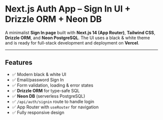 # Next.js Auth App – Sign In UI + Drizzle ORM + Neon DB

A minimalist **Sign In page** built with **Next.js 14 (App Router)**, **Tailwind CSS**, **Drizzle ORM**, and **Neon PostgreSQL**. The UI uses a black & white theme and is ready for full-stack development and deployment on **Vercel**.

---

##  Features

- ✅ Modern black & white UI
- ✅ Email/password Sign In
- ✅ Form validation, loading & error states
- ✅ **Drizzle ORM** for type-safe SQL
- ✅ **Neon DB** (serverless PostgreSQL)
- ✅ `/api/auth/signin` route to handle login
- ✅ App Router with `useRouter` for navigation
- ✅ Fully responsive design

